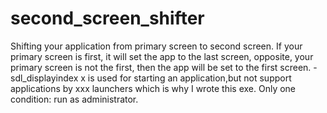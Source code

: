 # second_screen_shifter
Shifting your application from primary screen to second screen.
If your primary screen is first, it will set the app to the last screen, opposite, your primary screen is not the first, then the app will be set to the first screen.
-sdl_displayindex x is used for starting an application,but not support applications by xxx launchers which is why I wrote this exe.
Only one condition:
run as administrator.
